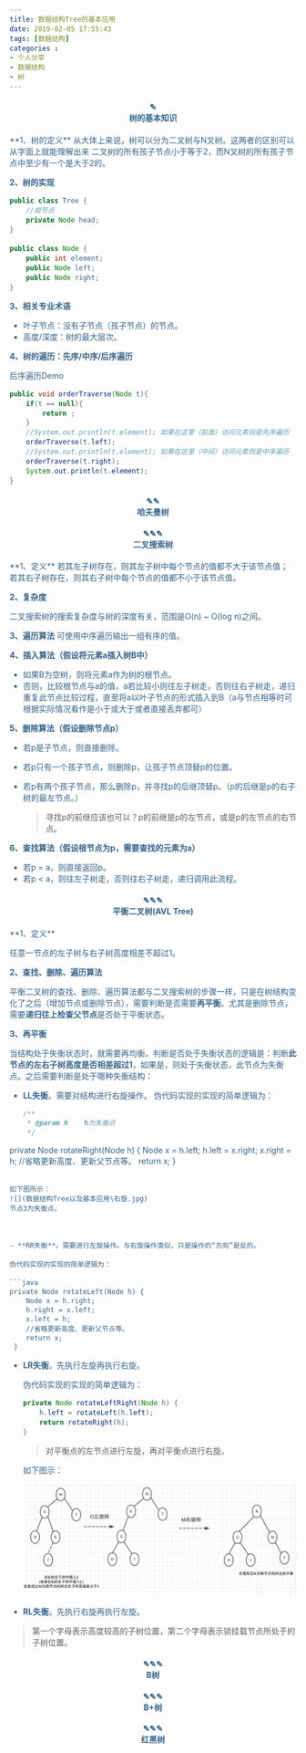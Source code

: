 ```yaml
---
title: 数据结构Tree的基本应用
date: 2019-02-05 17:55:43
tags: [数据结构]
categories :
- 个人分享
- 数据结构
- 树
---
```






<center> <h4><font color = "#36648B">✎</br>树的基本知识</center>
**1、树的定义**
从大体上来说，树可以分为二叉树与N叉树。这两者的区别可以从字面上就能理解出来
二叉树的所有孩子节点小于等于2，而N叉树的所有孩子节点中至少有一个是大于2的。



**2、树的实现**

```java
public class Tree {
    //根节点
    private Node head;
}

public class Node {
    public int element;
    public Node left;
    public Node right;
}
```


**3、相关专业术语**
- 叶子节点：没有子节点（孩子节点）的节点。
- 高度/深度：树的最大层次。



**4、树的遍历：先序/中序/后序遍历**

后序遍历Demo
```java
public void orderTraverse(Node t){
    if(t == null){
        return ;
    }
    //System.out.println(t.element); 如果在这里（前面）访问元素则是先序遍历
    orderTraverse(t.left);
    //System.out.println(t.element); 如果在这里（中间）访问元素则是中序遍历
    orderTraverse(t.right);
    System.out.println(t.element);
}
```

<center> <h4><font color = "#36648B">✎✎</br>哈夫曼树</center>
<center> <h4><font color = "#36648B">✎✎✎</br>二叉搜索树</center>
**1、定义**
若其左子树存在，则其左子树中每个节点的值都不大于该节点值；
若其右子树存在，则其右子树中每个节点的值都不小于该节点值。

**2、复杂度**

二叉搜索树的搜索复杂度与树的深度有关，范围是O(n) ~ O(log n)之间。

**3、遍历算法**
可使用中序遍历输出一组有序的值。

**4、插入算法（假设将元素a插入树B中）**

- 如果B为空树，则将元素a作为树的根节点。
- 否则，比较根节点与a的值，a若比较小则往左子树走，否则往右子树走，递归重复此节点比较过程，直至将a以叶子节点的形式插入到B（a与节点相等时可根据实际情况看作是小于或大于或者直接丢弃都可）

**5、删除算法（假设删除节点p）**

- 若p是子节点，则直接删除。
- 若p只有一个孩子节点，则删除p，让孩子节点顶替p的位置。
- 若p有两个孩子节点，那么删除p，并寻找p的后继顶替p。（p的后继是p的右子树的最左节点。）
  
  > 寻找p的前继应该也可以？p的前继是p的左节点，或是p的左节点的右节点。

**6、查找算法（假设根节点为p，需要查找的元素为a）**

- 若p = a，则直接返回p。
- 若p < a，则往左子树走，否则往右子树走，递归调用此流程。










<center> <h4><font color = "#36648B">✎✎✎</br>平衡二叉树(AVL Tree)</center>
**1、定义**

任意一节点的左子树与右子树高度相差不超过1。

**2、查找、删除、遍历算法**

平衡二叉树的查找、删除、遍历算法都与二叉搜索树的步骤一样，只是在树结构变化了之后（增加节点或删除节点），需要判断是否需要**再平衡**。尤其是删除节点，需要**递归往上检查父节点**是否处于平衡状态。

**3、再平衡**

当结构处于失衡状态时，就需要再均衡。判断是否处于失衡状态的逻辑是：判断**此节点的左右子树高度是否相差超过1**，如果是，则处于失衡状态，此节点为失衡点。之后需要判断是处于哪种失衡结构：

- **LL失衡**。需要对结构进行右旋操作。
  伪代码实现的实现的简单逻辑为：
  
  ```java
  /**
   * @param h    h为失衡点
   */
private Node rotateRight(Node h) {
      Node x = h.left;
      h.left = x.right;
      x.right = h;
      //省略更新高度、更新父节点等。
      return x;
  }
  ```
  
  如下图所示：
  ![](数据结构Tree以及基本应用\右旋.jpg)
  节点3为失衡点。
  
  
  
- **RR失衡**。需要进行左旋操作。与右旋操作类似，只是操作的“方向”是反的。

  伪代码实现的实现的简单逻辑为：

  ```java
  private Node rotateLeft(Node h) {
      Node x = h.right;
      h.right = x.left;
      x.left = h;
      //省略更新高度、更新父节点等。
      return x;
   }
  ```

- **LR失衡**。先执行左旋再执行右旋。

  伪代码实现的实现的简单逻辑为：

  ```java
  private Node rotateLeftRight(Node h) {
      h.left = rotateLeft(h.left);
      return rotateRight(h);
  }
  ```
  >对平衡点的左节点进行左旋，再对平衡点进行右旋。

  如下图示：

  ![](数据结构Tree以及基本应用\左旋右旋.jpg)



- **RL失衡**。先执行右旋再执行左旋。

> 第一个字母表示高度较高的子树位置，第二个字母表示锁挂载节点所处于的子树位置。








<center> <h4><font color = "#36648B">✎✎✎</br>B树</center>
<center> <h4><font color = "#36648B">✎✎✎</br>B+树</center>
<center> <h4><font color = "#36648B">✎✎✎</br>红黑树</center>
